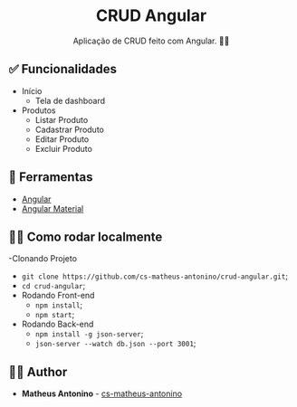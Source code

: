 <h1 align="center">
  <strong>CRUD Angular</strong>
</h1> 

<p align="center">
Aplicação de CRUD feito com Angular. 👨‍💻
</p> 

## ✅ Funcionalidades
- Início
  - Tela de dashboard
- Produtos
  - Listar Produto
  - Cadastrar Produto
  - Editar Produto
  - Excluir Produto

## 🧰 Ferramentas

- [Angular](https://expo.io/)
- [Angular Material](https://facebook.github.io/react-native/)

## 👩‍🏫 Como rodar localmente

-Clonando Projeto
  - `git clone https://github.com/cs-matheus-antonino/crud-angular.git`;
  - `cd crud-angular`;
- Rodando Front-end
  - `npm install`;
  - `npm start`;
- Rodando Back-end
  - `npm install -g json-server`;
  - `json-server --watch db.json --port 3001`;
 
## 🙋‍♂️ Author

* **Matheus Antonino** - [cs-matheus-antonino](https://github.com/cs-matheus-antonino)